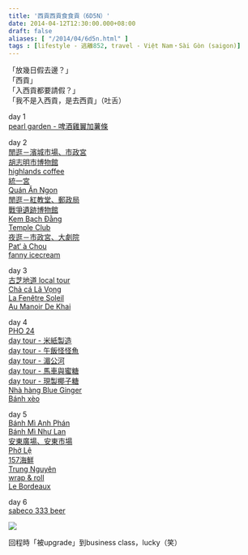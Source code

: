 ```yaml
---
title: '西貢西貢食食貢（6D5N）'
date: 2014-04-12T12:30:00.000+08:00
draft: false
aliases: [ "/2014/04/6d5n.html" ]
tags : [lifestyle - 逃離852, travel - Việt Nam・Sài Gòn (saigon)]
---
```


「放幾日假去邊？」  
「西貢」  
「入西貢都要請假？」  
「我不是入西貢，是去西貢」（吐舌）  
  
day 1  
[pearl garden - 啤酒雞翼加薯條](http://www.hidie.net/2014/04/day1pearl-garden.html)  
  
day 2  
[閒逛－濱城市場、市政宮](http://www.hidie.net/2014/04/day2.html)  
[胡志明市博物館](http://www.hidie.net/2014/04/day2_2.html)  
[highlands coffee](http://www.hidie.net/2014/04/day2highlands-coffee.html)  
[統一宮](http://www.hidie.net/2014/04/day2_3.html)  
[Quán Ăn Ngon](http://www.hidie.net/2014/04/day2quan-ngon.html)  
[閒逛－紅教堂、郵政局](http://www.hidie.net/2014/04/day2_8284.html)  
[戰爭遺跡博物館](http://www.hidie.net/2014/04/day2_4.html)  
[Kem Bạch Đằng](http://www.hidie.net/2014/04/day2kem-bach-ang.html)  
[Temple Club](http://www.hidie.net/2014/04/day2temple-club.html)  
[夜逛－市政宮、大劇院](http://www.hidie.net/2014/04/day2_5.html)  
[Pat‘ à Chou](http://www.hidie.net/2014/04/day2pat-chou.html)  
[fanny icecream](http://www.hidie.net/2014/04/day2fanny-icecream.html)  
  
day 3  
[古芝地道 local tour](http://www.hidie.net/2014/04/day3-local-tour.html)  
[Chả cá Lã Vọng](http://www.hidie.net/2014/04/day3cha-ca-la-vong.html)  
[La Fenêtre Soleil](http://www.hidie.net/2014/04/day3la-fenetre-soleil.html)  
[Au Manoir De Khai](http://www.hidie.net/2014/04/day3au-manoir-de-khai.html)  
  
day 4  
[PHO 24](http://www.hidie.net/2014/04/day4pho-24.html)  
[day tour - 米紙製造](http://www.hidie.net/2014/04/day4day-tour.html)  
[day tour - 午飯怪怪魚](http://www.hidie.net/2014/04/day4day-tour_7.html)  
[day tour - 湄公河](http://www.hidie.net/2014/04/day4day-tour_1540.html)  
[day tour - 馬車與蜜糖](http://www.hidie.net/2014/04/day4day-tour_8.html)  
[day tour - 現製椰子糖](http://www.hidie.net/2014/04/day4day-tour_2217.html)  
[Nhà hàng Blue Ginger](http://www.hidie.net/2014/04/day4nha-hang-blue-ginger.html)  
[Bánh xèo](http://www.hidie.net/2014/04/day4banh-xeo.html)  
  
day 5  
[Bánh Mì Anh Phán](http://www.hidie.net/2014/04/day5banh-mi-anh-phan.html)  
[Bánh Mì Như Lan](http://www.hidie.net/2014/04/day5banh-mi-nhu-lan.html)  
[安東廣場、安東市場](http://www.hidie.net/2014/04/day5.html)  
[Phở Lệ](http://www.hidie.net/2014/04/day5pho-le.html)  
[157海鮮](http://www.hidie.net/2014/04/day5157.html)  
[Trung Nguyên](http://www.hidie.net/2014/04/day5trung-nguyen.html)  
[wrap & roll](http://www.hidie.net/2014/04/day5wrap-roll.html)  
[Le Bordeaux](http://www.hidie.net/2014/04/day5le-bordeaux.html)  
  
day 6  
[sabeco 333 beer](http://www.hidie.net/2014/04/day6sabeco-333-beer.html)  
  
  
  

[![](https://3.bp.blogspot.com/--IKKhgxrqCY/XDC80NmkQbI/AAAAAAAAEY8/X-7a3OnlPDE_8TB_u70aN_2aqKfSswAiwCLcBGAs/s640/q22.jpg)](https://3.bp.blogspot.com/--IKKhgxrqCY/XDC80NmkQbI/AAAAAAAAEY8/X-7a3OnlPDE_8TB_u70aN_2aqKfSswAiwCLcBGAs/s1600/q22.jpg)

回程時「被upgrade」到business class，lucky（笑）